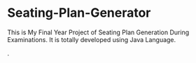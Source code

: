 # Seating-Plan-Generator

This is My Final Year Project of Seating Plan Generation During Examinations. It is totally developed using Java Language.




















































































































































































.







































